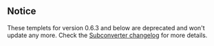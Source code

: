 ## Notice

These templets for version 0.6.3 and below are deprecated and won't update any more. Check the [Subconverter changelog](https://github.com/tindy2013/subconverter/releases/tag/v0.6.4) for more details.